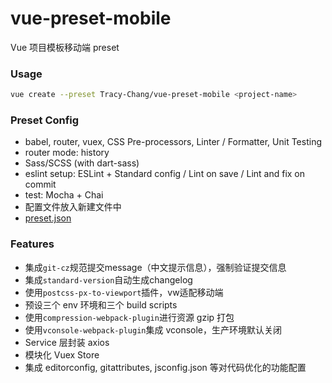# vue-preset-mobile
Vue 项目模板移动端 preset

### Usage
```bash
vue create --preset Tracy-Chang/vue-preset-mobile <project-name>
```

### Preset Config
* babel, router, vuex, CSS Pre-processors, Linter / Formatter, Unit Testing
* router mode: history
* Sass/SCSS (with dart-sass)
* eslint setup: ESLint + Standard config / Lint on save / Lint and fix on commit
* test: Mocha + Chai
* 配置文件放入新建文件中
* [preset.json](./preset.json)

### Features
* 集成`git-cz`规范提交message（中文提示信息），强制验证提交信息
* 集成`standard-version`自动生成changelog
* 使用`postcss-px-to-viewport`插件，vw适配移动端
* 预设三个 env 环境和三个 build scripts
* 使用`compression-webpack-plugin`进行资源 gzip 打包
* 使用`vconsole-webpack-plugin`集成 vconsole，生产环境默认关闭
* Service 层封装 axios
* 模块化 Vuex Store
* 集成 editorconfig, gitattributes, jsconfig.json 等对代码优化的功能配置